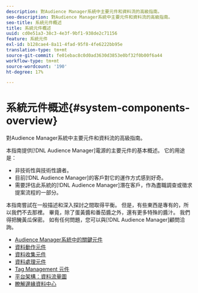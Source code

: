 ```yaml
---
description: 對Audience Manager系統中主要元件和資料流的高級指南。
seo-description: 對Audience Manager系統中主要元件和資料流的高級指南。
seo-title: 系統元件概述
title: 系統元件概述
uuid: cd0e51a3-38c3-4e3f-9bf1-938de2c71156
feature: 系統元件
exl-id: b128cae4-8a11-4fad-95f8-4fe6222bb95e
translation-type: tm+mt
source-git-commit: fe01ebac8c0d0ad3630d3853e0bf32f0b00f6a44
workflow-type: tm+mt
source-wordcount: '190'
ht-degree: 17%

---
```


# 系統元件概述{#system-components-overview}

對Audience Manager系統中主要元件和資料流的高級指南。

<!-- 

c_compintro.xml

 -->

本指南提供[!DNL Audience Manager]電源的主要元件的基本概述。 它的用途是：

* 非技術性與技術性讀者。
* 目前[!DNL Audience Manager]的客戶對它的運作方式感到好奇。
* 需要評估此系統的[!DNL Audience Manager]潛在客戶，作為盡職調查或徵求提案流程的一部分。

本指南嘗試在一般描述和深入探討之間取得平衡。 但是，有些東西是專有的，所以我們不去那裡。 畢竟，除了蛋黃醬和番茄醬之外，還有更多特殊的醬汁。 我們得把醃黃瓜保密。 如有任何問題，您可以與[!DNL Audience Manager]顧問洽詢。

* [Audience Manager系統中的關鍵元件](/help/using/reference/system-components/components-stack.md)
* [資料動作元件](/help/using/reference/system-components/components-data-action.md)
* [資料收集元件](/help/using/reference/system-components/components-data-collection.md)
* [資料處理元件](/help/using/reference/system-components/components-data-processing.md)
* [Tag Management 元件](/help/using/reference/system-components/components-tag-management.md)
* [平台架構：資料流量圖](/help/using/reference/system-components/components-platform-architecture.md)
* [瞭解邊緣資料中心](/help/using/reference/system-components/components-edge.md)
